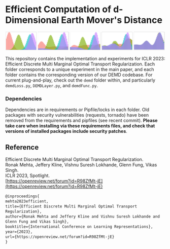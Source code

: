 # Efficient Computation of d-Dimensional Earth Mover's Distance
![DEMD Minimization](assets/demd_hists.png)

This repository contains the implementation and experiments for ICLR 2023: Efficient Discrete Multi Marginal Optimal Transport Regularization.
Each folder corresponds to a unique experiment in the main paper, and each folder contains the corresponding version of our DEMD codebase.
For current plug-and-play, check out the `demd` folder within, and particularly `demdLoss.py`, `DEMDLayer.py`, and `demdFunc.py`.


### Dependencies
Dependencies are in requirements or Pipfile/locks in each folder. Old packages with security vulnerabilities (requests, tornado)
have been removed from the requirements and pipfiles (see recent commit). __Please take care when installing via these requirements files,
and check that versions of installed packages include security patches__. 


## Reference
Efficient Discrete Multi Marginal Optimal Transport Regularization.  
Ronak Mehta, Jeffery Kline, Vishnu Suresh Lokhande, Glenn Fung, Vikas Singh.  
ICLR 2023, Spotlight.  
[https://openreview.net/forum?id=R98ZfMt-jE](https://openreview.net/forum?id=R98ZfMt-jE)

```
@inproceedings{
mehta2023efficient,
title={Efficient Discrete Multi Marginal Optimal Transport Regularization},
author={Ronak Mehta and Jeffery Kline and Vishnu Suresh Lokhande and Glenn Fung and Vikas Singh},
booktitle={International Conference on Learning Representations},
year={2023},
url={https://openreview.net/forum?id=R98ZfMt-jE}
}
```
